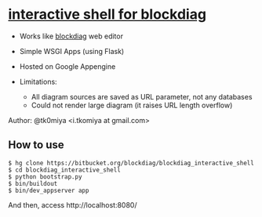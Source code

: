 # [interactive shell for blockdiag](http://interactive.blockdiag.com/)

- Works like [blockdiag](http://blockdiag.com/) web editor
- Simple WSGI Apps (using Flask)
- Hosted on Google Appengine

- Limitations:
    - All diagram sources are saved as URL parameter, not any databases
    - Could not render large diagram (it raises URL length overflow)

Author: @tk0miya <i.tkomiya at gmail.com>

## How to use

```
$ hg clone https://bitbucket.org/blockdiag/blockdiag_interactive_shell
$ cd blockdiag_interactive_shell
$ python bootstrap.py
$ bin/buildout
$ bin/dev_appserver app
```

And then, access http://localhost:8080/
